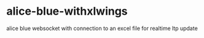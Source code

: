 # alice-blue-withxlwings
alice blue websocket with connection to an excel file for realtime ltp update
